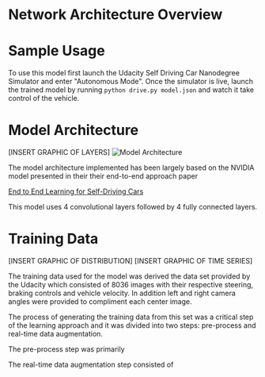 # Network Architecture Overview

# Sample Usage

To use this model first launch the Udacity Self Driving Car Nanodegree Simulator and enter "Autonomous Mode". Once the simulator is live, launch the trained model by running `python drive.py model.json` and watch it take control of the vehicle.

# Model Architecture

[INSERT GRAPHIC OF LAYERS]
![Model Architecture](//etc/ModelArchitecture.png)

The model architecture implemented has been largely based on the NVIDIA model presented in their their end-to-end approach paper



[End to End Learning for Self-Driving Cars](https://arxiv.org/pdf/1604.07316v1.pdf)

This model uses 4  convolutional layers followed by 4 fully connected layers.

# Training Data

[INSERT GRAPHIC OF DISTRIBUTION]
[INSERT GRAPHIC OF TIME SERIES]

The training data used for the model was derived the data set provided by the Udacity which consisted of 8036 images with their respective steering, braking controls and vehicle velocity. In addition left and right camera angles were provided to compliment each center image.

The process of generating the training data from this set was a critical step of the learning approach and it was divided into two steps: pre-process and real-time data augmentation.

The pre-process step was primarily

The real-time data augmentation step consisted of
